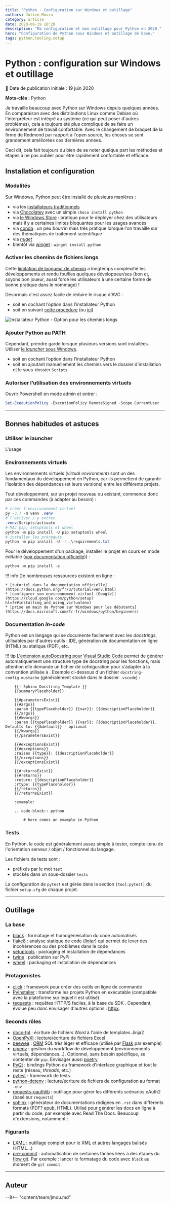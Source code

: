 ```yaml
---
title: "Python - Configuration sur Windows et outillage"
authors: Julien Moura
category: article
date: 2020-06-19 10:20
description: "Ma configuration et mon outillage pour Python en 2020."
hero: "Configuration de Python sous Windows et outillage de base."
tags: python,tooling,setup
---
```


# Python : configuration sur Windows et outillage

:calendar: Date de publication initiale : 19 juin 2020

**Mots-clés :** Python

Je travaille beaucoup avec Python sur Windows depuis quelques années. En comparaison avec des distributions Linux comme Debian où l'interpréteur est intégré au système (ce qui peut poser d'autres problèmes), cela a toujours été plus compliqué de se faire un environnement de travail confortable.
Avec le changement de braquet de la firme de Redmond par rapport à l'open source, les choses se sont grandement améliorées ces dernières années.

Ceci dit, cela fait toujours du bien de se noter quelque part les méthodes et étapes à ne pas oublier pour être rapidement confortable et efficace.

## Installation et configuration

### Modalités

Sur Windows, Python peut être installé de plusieurs manières :

* via les [installateurs traditionnels](https://www.python.org/downloads/windows/)
* via [Chocolatey](https://chocolatey.org/packages?q=python&moderatorQueue=&moderationStatus=all-statuses&prerelease=false&sortOrder=relevance) avec un simple `choco install python`
* via [le Windows Store](https://docs.python.org/fr/3/using/windows.html#the-microsoft-store-package) : pratique pour le déployer chez des utilisateurs mais il y a certaines limites bloquantes pour les usages avancés
* via [conda](https://docs.conda.io/projects/conda/en/latest/user-guide/install/windows.html) : un peu _bourrin_ mais très pratique lorsque l'on travaille sur des thématiques de traitement scientifique
* via [_nuget_](https://docs.python.org/fr/3/using/windows.html#the-nuget-org-packages)
* bientôt via [winget](https://winstall.app/apps/Python.Python) : `winget install python`

### Activer les chemins de fichiers longs

Cette [limitation de longueur de chemin](https://docs.microsoft.com/fr-fr/windows/win32/fileio/naming-a-file?redirectedfrom=MSDN#maximum-path-length-limitation) a longtemps complexifié les développements et rendu fou/lles quelques développeur/ses (bon et, soyons bon joueur, aussi forcé les utilisateurs à une certaine forme de bonne pratique dans le nommage) !

Désormais c'est assez facile de réduire le risque d'AVC :

* soit en cochant l’option dans l’installateur Python
* soit en suivant [cette procédure](https://docs.python.org/fr/3/using/windows.html#removing-the-max-path-limitation) (ou [ici](https://www.it-connect.fr/windows-10-comment-activer-la-gestion-des-chemins-trop-long/))

![Installateur Python - Option pour les chemins longs](https://cdn.geotribu.fr/img/tuto/python_windows/python_windows_installer_path_length.jpg)

### Ajouter Python au PATH

Cependant, prendre garde lorsque plusieurs versions sont installées. Utiliser [le _launcher_ sous Windows](https://docs.python.org/fr/3/using/windows.html#launcher).

* soit en cochant l’option dans l’installateur Python
* soit en ajoutant manuellement les chemins vers le dossier d'installation et le sous-dossier `Scripts`

### Autoriser l’utilisation des environnements virtuels

Ouvrir Powershell en mode admin et entrer :

```powershell
Set-ExecutionPolicy -ExecutionPolicy RemoteSigned -Scope CurrentUser
```

----

## Bonnes habitudes et astuces

### Utiliser le launcher

L'usage

### Environnements virtuels

Les environnements virtuels (_virtual environment_) sont un des fondamentaux du développement en Python, car ils permettent de garantir l'isolation des dépendances (et leurs versions) entre les différents projets.

Tout développement, sur un projet nouveau ou existant, commence donc par ces commandes (à adapter au besoin) :

```powershell
# créer l'environnement virtuel
py -3.7 -m venv .venv
# l'activer / y entrer
.venv/Scripts/activate
# MAJ pip, setuptools et wheel
python -m pip install -U pip setuptools wheel
# installer les prérequis
python -m pip install -U -r .\requirements.txt
```

Pour le développement d'un package, installer le projet en cours en mode éditable ([voir documentation officielle](https://pip.pypa.io/en/stable/reference/pip_install/#editable-installs))) :

```powershell
python -m pip install -e .
```

!!! info
    De nombreuses ressources existent en ligne :

    * [tutoriel dans la documentation officielle](https://docs.python.org/fr/3/tutorial/venv.html)
    * [configurer son environnement virtuel (Google)](https://cloud.google.com/python/setup?hl=fr#installing_and_using_virtualenv)
    * [prise en main de Python sur Windows pour les débutants](https://docs.microsoft.com/fr-fr/windows/python/beginners)

### Documentation _in-code_

Python est un langage qui se documente facilement avec les _docstrings_, utilisables par d'autres outils : IDE, génération de documentation en ligne (HTML) ou statique (PDF), etc.

!!! tip
    [L'extension autoDocstring pour Visual Studio Code](https://marketplace.visualstudio.com/items?itemName=njpwerner.autodocstring) permet de générer automatiquement une structure type de docstring pour les fonctions, mais attention elle demande un fichier de cofniguration pour s'adapter à la convention utilisée à . Exemple ci-dessous d'un fichier `docstring-config.mustache` (généralement stocké dans le dossier `.vscode`) :

        {{! Sphinx Docstring Template }}
        {{summaryPlaceholder}}

        {{#parametersExist}}
        {{#args}}
        :param {{typePlaceholder}} {{var}}: {{descriptionPlaceholder}}
        {{/args}}
        {{#kwargs}}
        :param {{typePlaceholder}} {{var}}: {{descriptionPlaceholder}}. Defaults to: {{&default}} - optional
        {{/kwargs}}
        {{/parametersExist}}

        {{#exceptionsExist}}
        {{#exceptions}}
        :raises {{type}}: {{descriptionPlaceholder}}
        {{/exceptions}}
        {{/exceptionsExist}}

        {{#returnsExist}}
        {{#returns}}
        :return: {{descriptionPlaceholder}}
        :rtype: {{typePlaceholder}}
        {{/returns}}
        {{/returnsExist}}

        :example:

        .. code-block:: python

            # here comes an example in Python

### Tests

En Python, le code est généralement assez simple à tester, compte-tenu de l'orientation serveur / objet / fonctionnel du langage.

Les fichiers de tests sont :

* préfixés par le mot `test`
* stockés dans un sous-dossier `tests`

La configuration de `pytest` est gérée dans la section `[tool:pytest]` du fichier `setup.cfg` de chaque projet.

----

## Outillage

### La base

* [black](https://twine.readthedocs.io/en/latest/) : formatage et homogénéisation du code automatisés
* [flake8](https://flake8.pycqa.org) : analyse statique de code (_[linter](https://fr.wikipedia.org/wiki/Lint_(logiciel))_) qui permet de lever des incohérences ou des problèmes dans le code
* [setuptools](https://setuptools.readthedocs.io/en/latest/) : packaging et installation de dépendances
* [twine](https://twine.readthedocs.io/en/latest/) : publication sur PyPi
* [wheel](https://pythonwheels.com/) : packaging et installation de dépendances

### Protagonistes

* [click](https://palletsprojects.com/p/click/) : framework pour créer des outils en ligne de commande
* [PyInstaller](https://github.com/pyinstaller/pyinstaller/) : transforme les projets Python en exécutable (compatible avec la plateforme sur lequel il est utilisé)
* [requests](https://requests.readthedocs.io/en/master/) : requêtes HTTP/S faciles, à la base du SDK . Cependant, évolue peu donc envisager d'autres options : [httpx](https://www.python-httpx.org/).

### Seconds rôles

* [docx-tpl](https://docxtpl.readthedocs.io/en/latest/) : écriture de fichiers Word à l'aide de templates Jinja2
* [OpenPyXl](https://openpyxl.readthedocs.io/) : lecture/écriture de fichiers Excel
* [peewee](https://peewee.readthedocs.io/) : [ORM](https://fr.wikipedia.org/wiki/Mapping_objet-relationnel) SQL très léger et efficace (utilisé par [Flask](https://www.palletsprojects.com/p/flask/) par exemple)
* [pipenv](https://pipenv.kennethreitz.org/en/latest/) : gestion du workflow de développement (environnements virtuels, dépendances…). Optionnel, sans besoin spécifique, se contenter de `pip`. Envisager aussi [poetry](https://python-poetry.org/)
* [PyQt](https://www.riverbankcomputing.com/software/pyqt/intro) : bindings Python du framework d'interface graphique et tout le reste (réseau, _threads_, etc.)
* [pytest](https://docs.pytest.org/) : framework de tests.
* [python-dotenv](https://saurabh-kumar.com/python-dotenv/) : lecture/écriture de fichiers de configuration au format `.env`
* [requests-oauthlib](https://requests-oauthlib.readthedocs.io/) : outillage pour gérer les différents scénarios oAuth2 (basé sur `requests`)
* [sphinx](https://www.sphinx-doc.org/en/master/) : générateur de documentations rédigées en `.rst` dans différents formats (PDF? epub, HTML). Utilisé pour générer les docs en ligne à partir du code, par exemple avec Read The Docs. Beaucoup d'extensions, notamment :

### Figurants

* [LXML](https://lxml.de/) : outillage complet pour le XML et autres langages balisés (HTML...)
* [pre-commit](https://pre-commit.com/) : automatisation de certaines tâches liées à des étapes du [flow git](/git/workflow/). Par exemple : lancer le formatage du code avec `black` au moment de `git commit`.

----

## Auteur

--8<-- "content/team/jmou.md"
